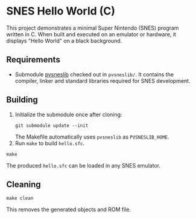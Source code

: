 # SNES Hello World (C)

This project demonstrates a minimal Super Nintendo (SNES) program written in C. When built and executed on an emulator or hardware, it displays "Hello World" on a black background.

## Requirements

- Submodule [pvsneslib](https://github.com/alekmaul/pvsneslib) checked out in `pvsneslib/`. It contains the compiler, linker and standard libraries required for SNES development.

## Building

1. Initialize the submodule once after cloning:
   ```
   git submodule update --init
   ```
   The Makefile automatically uses `pvsneslib` as `PVSNESLIB_HOME`.
2. Run `make` to build `hello.sfc`.

```
make
```

The produced `hello.sfc` can be loaded in any SNES emulator.

## Cleaning

```
make clean
```

This removes the generated objects and ROM file.
